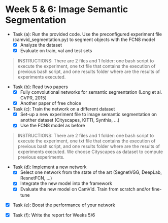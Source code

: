 # Week 5 & 6: Image Semantic Segmentation

- Task (a): Run the provided code. Use the preconfigured experiment file (camvid_segmentation.py) to segment objects with the FCN8 model
   * [x]  Analyze the dataset
   * [x] Evaluate on train, val and test sets
> INSTRUCTIONS: There are 2 files and 1 folder: one bash script to execute the experiment, one txt file that contains the execution of previous bash script, and one results folder where are the results of experiments executed.
  
 - Task (b): Read two papers 
   * [x] Fully convolutional networks for semantic segmentation (Long et al. CVPR, 2015)
   * [x] Another paper of free choice

 - Task (c): Train the network on a different dataset 
   * [x] Set-up a new experiment file to image semantic segmentation on another dataset (Cityscapes, KITTI,  Synthia, ...)
   * [x] Use the FCN8 model as before
> INSTRUCTIONS: There are 2 files and 1 folder: one bash script to execute the experiment, one txt file that contains the execution of previous bash script, and one results folder where are the results of experiments executed. We choose Cityscapes as dataset to compute previous experiments.
   
 - Task (d): Implement a new network 
   * [x] Select one network from the state of the art (SegnetVGG, DeepLab, ResnetFCN, ...)
   * [x] Integrate the new model into the framework
   * [x] Evaluate the new model on CamVid. Train from scratch and/or fine-tune
   
 - [x] Task (e): Boost the performance of your network
 
 - [x]  Task (f): Write the report for Weeks 5/6
